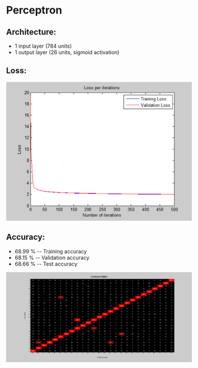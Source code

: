 # Perceptron

## Architecture:

- 1 input layer (784 units)
- 1 output layer (26 units, sigmoid activation)

## Loss:

![image](Visualizations/Loss_per_iterations.png)

## Accuracy:

- 68.99 % -- Training accuracy
- 68.15 % -- Validation accuracy
- 68.66 % -- Test accuracy

![image](Visualizations/Confusion_Matrix.png)
